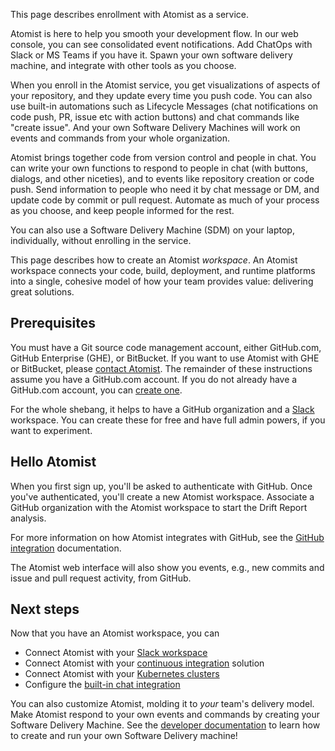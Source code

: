 This page describes enrollment with Atomist as a service.

Atomist is here to help you smooth your development flow.
In our web console, you can see consolidated event notifications.  Add ChatOps
with Slack or MS Teams if you have it.  Spawn your own software delivery machine,
and integrate with other tools as you choose.

When you
enroll in the Atomist service, you get visualizations of aspects of your repository,
and they update every time you push code. You can also use built-in automations such as
Lifecycle Messages (chat notifications on code push, PR, issue etc
with action buttons) and chat commands like "create issue". And your own
Software Delivery Machines will work on events and commands from your
whole organization.

Atomist brings together code from version control and people in chat. You can write
your own functions to respond to people in chat (with buttons, dialogs, and other niceties),
and to events like repository creation or code push. Send information to people who need it by
chat message or DM, and update code by commit or pull request. Automate as much of your process as
you choose, and keep people informed for the rest.

You can also use a Software Delivery Machine (SDM) on your laptop,
individually, without enrolling in the service.

This page describes how to create an Atomist _workspace_.  An Atomist
workspace connects your code, build, deployment, and runtime platforms
into a single, cohesive model of how your team provides value:
delivering great solutions.

## Prerequisites

You must have a Git source code management account, either GitHub.com,
GitHub Enterprise (GHE), or BitBucket.  If you want to use Atomist
with GHE or BitBucket, please <a class="contact"
href="mailto:support@atomist.com" title="Contact Atomist">contact
Atomist</a>.  The remainder of these instructions assume you have a
GitHub.com account.  If you do not already have a GitHub.com account,
you can [create one][github-create].

For the whole shebang, it helps to have a GitHub organization and a
[Slack][slack] workspace.  You can create these for free and have full
admin powers, if you want to experiment.

[github-create]: https://github.com/join (Join GitHub)
[slack]: https://slack.com/ (Slack)

## Hello Atomist

When you first sign up, you'll be asked to authenticate with GitHub.
Once you've authenticated, you'll create a new Atomist workspace.
Associate a GitHub organization with the Atomist
workspace to start the Drift Report analysis.

For more information on how Atomist
integrates with GitHub, see the [GitHub integration][atomist-github]
documentation.

The Atomist web interface will also show you events, e.g., new commits and
issue and pull request activity, from GitHub.

[www]: https://atomist.com/ (Atomist - How Teams Deliver Software)
[atomist-github]: github.md (Atomist and GitHub)

## Next steps

Now that you have an Atomist workspace, you can

* Connect Atomist with your [Slack workspace][atomist-slack]
* Connect Atomist with your [continuous integration][atomist-ci]
    solution
* Connect Atomist with your [Kubernetes clusters][atomist-kube]
* Configure the [built-in chat integration][configure-lifecycle]

You can also customize Atomist, molding it to _your_ team's delivery
model.  Make Atomist respond to your own events and commands by
creating your Software Delivery Machine.  See the [developer
documentation][dev] to learn how to create and run your own Software
Delivery machine!

[atomist-slack]: slack.md (Atomist and Slack)
[atomist-ci]: ci.md (Atomist and Continuous Integration)
[atomist-kube]: ../pack/kubernetes/index.md (Atomist and Kubernetes)
[dev]: ../developer/sdm.md (Atomist Developer Guide)
[configure-lifecycle]: ../user/lifecycle.md (Atomist Lifecycle Messages)
